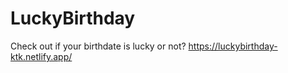 # LuckyBirthday

Check out if your birthdate is lucky or not?
https://luckybirthday-ktk.netlify.app/
